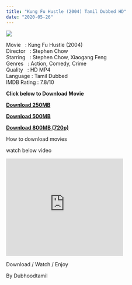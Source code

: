 ```yaml
---
title: "Kung Fu Hustle (2004) Tamil Dubbed HD"
date: "2020-05-26"
---
```


[![](https://1.bp.blogspot.com/-t2NeoAYz6HI/XsekCk7aRLI/AAAAAAAABNw/_nB8cQJcu88inlt4DapEiwIUAuwLSCDnwCNcBGAsYHQ/s640/thumb-1920-477120.jpg)](https://1.bp.blogspot.com/-t2NeoAYz6HI/XsekCk7aRLI/AAAAAAAABNw/_nB8cQJcu88inlt4DapEiwIUAuwLSCDnwCNcBGAsYHQ/s1600/thumb-1920-477120.jpg)

Movie   : Kung Fu Hustle (2004)   
Director   : Stephen Chow   
Starring   : Stephen Chow, Xiaogang Feng   
Genres   : Action, Comedy, Crime   
Quality   : HD MP4  
Language : Tamil Dubbed  
IMDB Rating : 7.8/10  
  

**Click below to Download Movie**

**[Download 250MB](https://oncehelp.com/Kung-Fu-Hustle-250MB)**

**[Download 500MB](https://oncehelp.com/Kung-Fu-Hustle-500MB)**

**[Download 800MB (720p)](https://oncehelp.com/Kung-Fu-Hustle-800MB)**

How to download movies

watch below video

<iframe allowfullscreen class="YOUTUBE-iframe-video" data-thumbnail-src="https://i.ytimg.com/vi/bSAeRSmmXrA/0.jpg" frameborder="0" height="266" src="https://www.youtube.com/embed/bSAeRSmmXrA?feature=player_embedded" width="320"></iframe>

  

Download / Watch / Enjoy

  

By Dubhoodtamil
